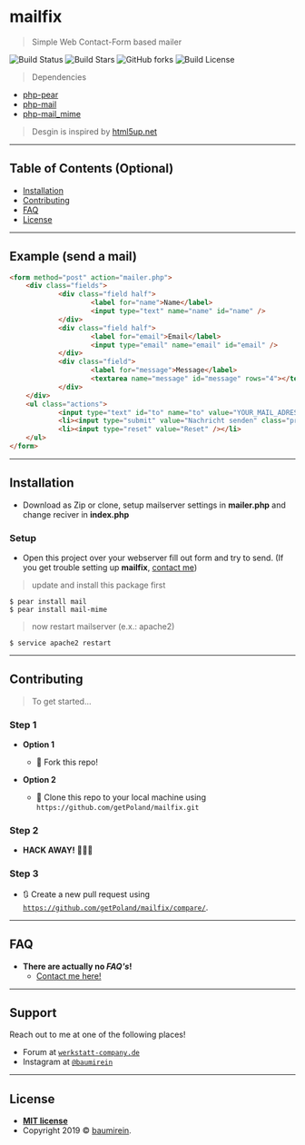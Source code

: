 # mailfix
> Simple Web Contact-Form based mailer

![Build Status](https://img.shields.io/github/issues/getPoland/mailfix.svg?style=flat-square) ![Build Stars](https://img.shields.io/github/stars/getPoland/mailfix.svg?style=flat-square)  ![GitHub forks](https://img.shields.io/github/forks/getPoland/mailfix?style=flat-square) ![Build License](https://img.shields.io/github/license/getPoland/mailfix.svg?style=flat-square)




> Dependencies

- <a href="https://pear.php.net">php-pear</a>
- <a href="https://pear.php.net/package/Mail/">php-mail</a>
- <a href="https://pear.php.net/package/Mail_Mime/">php-mail_mime</a>

> Desgin is inspired by <a href="https://html5up.net">html5up.net</a>

---

## Table of Contents (Optional)

- [Installation](#installation)
- [Contributing](#contributing)
- [FAQ](#faq)
- [License](#license)


---

## Example (send a mail)

```html
<form method="post" action="mailer.php">
    <div class="fields">
            <div class="field half">
                    <label for="name">Name</label>
                    <input type="text" name="name" id="name" />
            </div>
            <div class="field half">
                    <label for="email">Email</label>
                    <input type="email" name="email" id="email" />
            </div>
            <div class="field">
                    <label for="message">Message</label>
                    <textarea name="message" id="message" rows="4"></textarea>
            </div>
    </div>
    <ul class="actions">
            <input type="text" id="to" name="to" value="YOUR_MAIL_ADRESS(RECIVER)" style="display: none"/>
            <li><input type="submit" value="Nachricht senden" class="primary" /></li>
            <li><input type="reset" value="Reset" /></li>
    </ul>
</form>

```

---

## Installation

- Download as Zip or clone, setup mailserver settings in <b>mailer.php</b> and change reciver in <b>index.php</b>

### Setup

- Open this project over your webserver fill out form and try to send. (If you get trouble setting up <b>mailfix</b>, <a href="https://baumirein.de/mailfix">contact me</a>)

> update and install this package first

```shell
$ pear install mail
$ pear install mail-mime
```

> now restart mailserver (e.x.: apache2)

```shell
$ service apache2 restart
```

---
## Contributing

> To get started...

### Step 1

- **Option 1**
    - 🍴 Fork this repo!

- **Option 2**
    - 👯 Clone this repo to your local machine using `https://github.com/getPoland/mailfix.git`

### Step 2

- **HACK AWAY!** 🔨🔨🔨

### Step 3

- 🔃 Create a new pull request using <a href="https://github.com/getPoland/mailfix/compare/" target="_blank">`https://github.com/getPoland/mailfix/compare/`</a>.

---



## FAQ

- **There are actually no *FAQ's*!**
    - <a href="https://baumirein.de/mailfix">Contact me here!</a>

---

## Support

Reach out to me at one of the following places!

- Forum at <a href="https://werkstatt-company.de" target="_blank">`werkstatt-company.de`</a>
- Instagram at <a href="https://instagram.com/baumirein" target="_blank">`@baumirein`</a>

---


## License

- **[MIT license](http://opensource.org/licenses/mit-license.php)**
- Copyright 2019 © <a href="https://baumirein.de" target="_blank">baumirein</a>.
